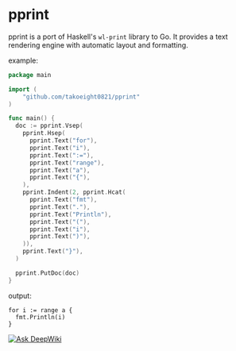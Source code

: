 # pprint

pprint is a port of Haskell's `wl-print` library to Go.
It provides a text rendering engine with automatic layout and formatting.

example:
```go
package main

import (
    "github.com/takoeight0821/pprint"
)

func main() {
  doc := pprint.Vsep(
    pprint.Hsep(
      pprint.Text("for"),
      pprint.Text("i"),
      pprint.Text(":="),
      pprint.Text("range"),
      pprint.Text("a"),
      pprint.Text("{"),
    ),
    pprint.Indent(2, pprint.Hcat(
      pprint.Text("fmt"),
      pprint.Text("."),
      pprint.Text("Println"),
      pprint.Text("("),
      pprint.Text("i"),
      pprint.Text(")"),
    )),
    pprint.Text("}"),
  )

  pprint.PutDoc(doc)
}
```

output:
```
for i := range a {
  fmt.Println(i)
}
```

[![Ask DeepWiki](https://deepwiki.com/badge.svg)](https://deepwiki.com/takoeight0821/pprint)